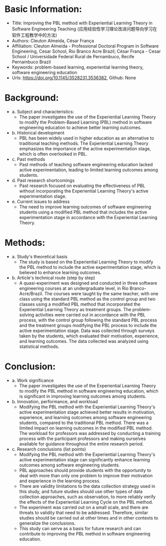 # Basic Information:
* Title: Improving the PBL method with Experiential Learning Theory in Software Engineering Teaching (应用经验性学习理论改进问题导向学习在软件工程教学中的方法)
* Authors: Cleuton Almeida, César França
* Affiliation: Cleuton Almeida - Professional Doctoral Program in Software Engineering, Cesar School, Rio Branco Acre Brazil; César França - Cesar School / Universidade Federal Rural de Pernambuco, Recife Pernambuco Brazil
* Keywords: problem-based learning, experiential learning theory, software engineering education
* Urls: https://doi.org/10.1145/3528231.3536382, Github: None
# Background:
* a. Subject and characteristics:
  * The paper investigates the use of the Experiential Learning Theory to modify the Problem-Based Learning (PBL) method in software engineering education to achieve better learning outcomes.
* b. Historical development
  * PBL has been widely used in higher education as an alternative to traditional teaching methods. The Experiential Learning Theory emphasizes the importance of the active experimentation stage, which is often overlooked in PBL.
* c. Past methods
  * Past methods of teaching software engineering education lacked active experimentation, leading to limited learning outcomes among students.
* d. Past research shortcomings
  * Past research focused on evaluating the effectiveness of PBL without incorporating the Experiential Learning Theory's active experimentation stage.
* e. Current issues to address
  * The need to improve learning outcomes of software engineering students using a modified PBL method that includes the active experimentation stage in accordance with the Experiential Learning Theory.
# Methods:
* a. Study's theoretical basis
  * The study is based on the Experiential Learning Theory to modify the PBL method to include the active experimentation stage, which is believed to enhance learning outcomes.
* b. Article's technical route (step by step)
  * A quasi-experiment was designed and conducted in three software engineering courses at an undergraduate level, in Rio Branco-Acre/Brazil. The courses were taught by the same teacher, with one class using the standard PBL method as the control group and two classes using a modified PBL method that incorporated the Experiential Learning Theory as treatment groups. The problem-solving activities were carried out in accordance with the PBL process, with the control group following the standard PBL process and the treatment groups modifying the PBL process to include the active experimentation stage. Data was collected through surveys taken by the students, which evaluated their motivation, experience, and learning outcomes. The data collected was analyzed using statistical methods.
# Conclusion:
* a. Work significance
  * The paper investigates the use of the Experiential Learning Theory to modify the PBL method in software engineering education, which is significant in improving learning outcomes among students.
* b. Innovation, performance, and workload
  * Modifying the PBL method with the Experiential Learning Theory's active experimentation stage achieved better results in motivation, experience, and learning outcomes among software engineering students, compared to the traditional PBL method. There was a limited impact on learning outcomes in the modified PBL method. The workload for professors was addressed by conducting a training process with the participant professors and making ourselves available for guidance throughout the entire research period.
* c. Research conclusions (list points)
  * Modifying the PBL method with the Experiential Learning Theory's active experimentation stage can significantly enhance learning outcomes among software engineering students.
  * PBL approaches should provide students with the opportunity to deal with more than only one problem to improve their motivation and experience in the learning process.
  * There are validity limitations to the data collection strategy used in this study, and future studies should use other types of data collection approaches, such as observation, to more reliably verify the effects of the Experiential Learning Cycle on the PBL method.
  * The experiment was carried out on a small scale, and there are threats to validity that need to be addressed. Therefore, similar studies should be carried out at other times and in other contexts to generalize the conclusions.
  * This study can serve as a basis for future research and can contribute to improving the PBL method in software engineering education.